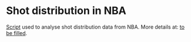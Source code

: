 # Shot distribution in NBA
[Script](https://github.com/freitas-lucas/NBA_ShotDist/blob/master/ShotDistribution.R) used to analyse shot distribution data from NBA. More details at: [to be filled](empty).
